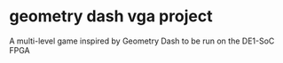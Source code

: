 # geometry dash vga project
 A multi-level game inspired by Geometry Dash to be run on the DE1-SoC FPGA
